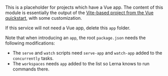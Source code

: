 This is a placeholder for projects which have a Vue app. The content of this module is essentially the output of the [Vite-based project from the Vue quickstart](https://vuejs.org/guide/quick-start.html), with some customization.

If this service will not need a Vue app, delete this `app` folder.

Note that when introducing an `app`, the root `package.json` needs the following modifications:

- The `serve` and `watch` scripts need `serve-app` and `watch-app` added to the `concurrently` tasks.
- The `workspaces` needs `app` added to the list so Lerna knows to run commands there.
